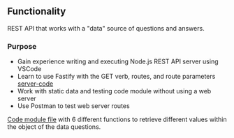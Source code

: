 ## Functionality

REST API that works with a "data" source of questions and answers.

### Purpose

- Gain experience writing and executing Node.js REST API server using VSCode
- Learn to use Fastify with the GET verb, routes, and route parameters [server-code](https://github.com/Jiah-design/cit281-p4/blob/main/p4-server.js)
- Work with static data and testing code module without using a web server
- Use Postman to test web server routes

[Code module file](https://github.com/Jiah-design/cit281-p4/blob/main/p4-module.js) with 6 different functions to retrieve different values within the object of the data questions.


